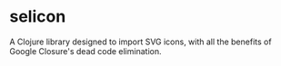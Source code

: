 # selicon

A Clojure library designed to import SVG icons, 
with all the benefits of Google Closure's dead code elimination.
